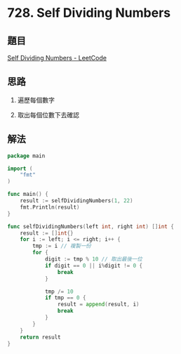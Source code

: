 # 728. Self Dividing Numbers

## 題目

[Self Dividing Numbers - LeetCode](https://leetcode.com/problems/self-dividing-numbers/)

## 思路

1. 遍歷每個數字

2. 取出每個位數下去確認

## 解法

```go
package main

import (
	"fmt"
)

func main() {
	result := selfDividingNumbers(1, 22)
	fmt.Println(result)
}

func selfDividingNumbers(left int, right int) []int {
	result := []int{}
	for i := left; i <= right; i++ {
		tmp := i // 複製一份
		for {
			digit := tmp % 10 // 取出最後一位
			if digit == 0 || i%digit != 0 {
				break
			}

			tmp /= 10
			if tmp == 0 {
				result = append(result, i)
				break
			}
		}
	}
	return result
}
```
